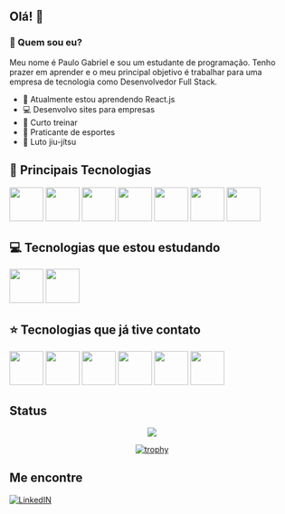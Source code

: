 ## Olá! 👋

### 🤔 Quem sou eu? 
Meu nome é Paulo Gabriel e sou um estudante de programação. Tenho prazer em aprender e o meu principal objetivo é trabalhar para uma empresa de tecnologia como Desenvolvedor Full Stack. 

- 🌱 Atualmente estou aprendendo React.js
- 💻 Desenvolvo sites para empresas
- 💪 Curto treinar
- 🎾 Praticante de esportes
- 👘 Luto jiu-jítsu

## 🌟 Principais Tecnologias
<img src="https://cdn.jsdelivr.net/gh/devicons/devicon@latest/icons/html5/html5-original-wordmark.svg" width="60px" /> <img src="https://cdn.jsdelivr.net/gh/devicons/devicon@latest/icons/css3/css3-original-wordmark.svg" width="60px" /> <img src="https://cdn.jsdelivr.net/gh/devicons/devicon@latest/icons/javascript/javascript-original.svg" width="60px" /> <img src="https://cdn.jsdelivr.net/gh/devicons/devicon@latest/icons/nodejs/nodejs-original-wordmark.svg" width="60px" /> <img src="https://cdn.jsdelivr.net/gh/devicons/devicon@latest/icons/git/git-original-wordmark.svg" width="60px" /> <img src="https://cdn.jsdelivr.net/gh/devicons/devicon@latest/icons/markdown/markdown-original.svg" width="60px" /> <img src="https://cdn.jsdelivr.net/gh/devicons/devicon@latest/icons/mysql/mysql-original-wordmark.svg" width="60px" />


## 💻 Tecnologias que estou estudando
<img src="https://cdn.jsdelivr.net/gh/devicons/devicon@latest/icons/typescript/typescript-original.svg" width="60px" /> <img src="https://cdn.jsdelivr.net/gh/devicons/devicon@latest/icons/react/react-original-wordmark.svg" width="60px" />

## ⭐ Tecnologias que já tive contato
<img src="https://cdn.jsdelivr.net/gh/devicons/devicon@latest/icons/wordpress/wordpress-original.svg" width="60px" /> <img src="https://cdn.jsdelivr.net/gh/devicons/devicon@latest/icons/php/php-original.svg" width="60px" /> <img src="https://cdn.jsdelivr.net/gh/devicons/devicon@latest/icons/amazonwebservices/amazonwebservices-original-wordmark.svg" width="60px" /> <img src="https://cdn.jsdelivr.net/gh/devicons/devicon@latest/icons/c/c-original.svg" width="60px" /> <img src="https://cdn.jsdelivr.net/gh/devicons/devicon@latest/icons/csharp/csharp-original.svg" width="60px" /> <img src="https://cdn.jsdelivr.net/gh/devicons/devicon@latest/icons/cplusplus/cplusplus-original.svg" width="60px" />



## Status
<div align="center">

<!-- [![Status do perfil do Paulo Gabriel Pagliarini](https://github-readme-stats.vercel.app/api?username=PGPagliarini&hide=prs,issues,contribs&show_icons=true&theme=dark)](https://github.com/anuraghazra/github-readme-stats)
[![Top Langs](https://github-readme-stats.vercel.app/api/top-langs/?username=PGPagliarini&theme=dark&layout=compact)](https://github.com/anuraghazra/github-readme-stats)
![](http://github-profile-summary-cards.vercel.app/api/cards/profile-details?username=PGPagliarini&theme=dark)
-->

![](http://github-profile-summary-cards.vercel.app/api/cards/stats?username=PGPagliarini&theme=dark)

[![trophy](https://github-profile-trophy.vercel.app/?username=PGPagliarini&theme=matrix&rank=C,B,A,AA,AAA,S&margin-w=10&column=3)](https://github.com/ryo-ma/github-profile-trophy)

</div>

## Me encontre
[![LinkedIN](https://img.shields.io/badge/LinkedIn-0077B5?style=for-the-badge&logo=linkedin&logoColor=white)](https://www.linkedin.com/in/paulo-gabriel-pagliarini/)

<!--
**PGPagliarini/PGPagliarini** is a ✨ _special_ ✨ repository because its `README.md` (this file) appears on your GitHub profile.

Here are some ideas to get you started:

- 🔭 I’m currently working on ...
- 🌱 I’m currently learning ...
- 👯 I’m looking to collaborate on ...
- 🤔 I’m looking for help with ...
- 💬 Ask me about ...
- 📫 How to reach me: ...
- 😄 Pronouns: ...
- ⚡ Fun fact: ...
-->
